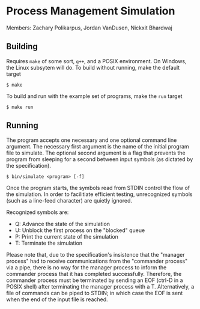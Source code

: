 # Process Management Simulation #

Members: Zachary Polikarpus, Jordan VanDusen, Nickxit Bhardwaj

## Building ##

Requires `make` of some sort, `g++`, and a POSIX environment. On Windows, the
Linux subsytem will do. To build without running, make the default target

```
$ make
```

To build and run with the example set of programs, make the `run` target

```
$ make run
```

## Running ##

The program accepts one necessary and one optional command line argument. The
necessary first argument is the name of the initial program file to simulate.
The optional second argument is a flag that prevents the program from sleeping
for a second between input symbols (as dictated by the specification).

```
$ bin/simulate <program> [-f]
```

Once the program starts, the symbols read from STDIN control the flow of the
simulation. In order to facilitiate efficient testing, unrecognized symbols
(such as a line-feed character) are quietly ignored.

Recognized symbols are:
+ Q: Advance the state of the simulation
+ U: Unblock the first process on the "blocked" queue
+ P: Print the current state of the simulation
+ T: Terminate the simulation

Please note that, due to the specification's insistence that the
"manager process" had to receive communications from the "commander process" via
a pipe, there is no way for the manager process to inform the commander process
that it has completed successfully. Therefore, the commander process must be
terminated by sending an EOF (ctrl-D in a POSIX shell) after terminating the
manager process with a T. Alternatively, a file of commands can be piped to
STDIN; in which case the EOF is sent when the end of the input file is reached.
